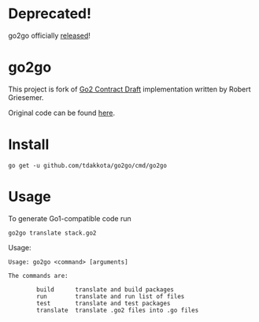 # Deprecated!
go2go officially [released](https://go.googlesource.com/go/+/refs/heads/dev.go2go/README.go2go.md)!

# go2go 
This project is fork of [Go2 Contract Draft](https://go.googlesource.com/proposal/+/master/design/go2draft-contracts.md) 
implementation written by Robert Griesemer.

Original code can be found [here](https://go-review.googlesource.com/c/go/+/187317).

# Install
  
```
go get -u github.com/tdakkota/go2go/cmd/go2go
```

# Usage
To generate Go1-compatible code run
```
go2go translate stack.go2
```


Usage:

```
Usage: go2go <command> [arguments]

The commands are:

        build      translate and build packages
        run        translate and run list of files
        test       translate and test packages
        translate  translate .go2 files into .go files

```